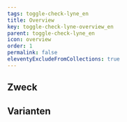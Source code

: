 ```yaml
---
tags: toggle-check-lyne_en
title: Overview
key: toggle-check-lyne-overview_en
parent: toggle-check-lyne_en
icon: overview
order: 1
permalink: false
eleventyExcludeFromCollections: true
---
```


## Zweck

## Varianten

